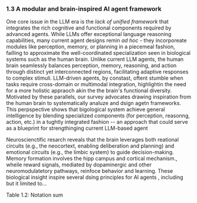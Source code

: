 ### 1.3 A modular and brain-inspired AI agent framework 

One core issue in the LLM era is the *lack of unified framework* that integrates the rich cognitive and functional components required by advanced agents. While LLMs offer exceptional language reasoning capabilities, many current agent designs remin *ad hoc* - they incorporeate modules like perception, memory, or planning in a piecemeal fashion, failling to approximate the well-coordinated specialization seen in biological systems such as the human brain. Unlike current LLM agents, the human brain seamlessly balances perception, memory, reasoning, and action through distinct yet interconnected regions, facilitating adaptive responses to complex stimuli. LLM-driven agents, by constast, oftent stumble when tasks require cross-domain or multimodal integration, highlightin the need for a more holistic appraoch akin the the brain's functional diversity. Motivated by these parallels, our survey advocates drawing inspiration from the human brain to systematically analuze and dsign agetn frameworks. This perpspective shows that bigological system achieve general intelligence by blending specialized components (for perception, reasonng, action, etc.) in a tughtly integrated fashion -- an approach that could serve as a blueprint for strengthinging current LLM-based agent

Neuroscienctific resarch reveals that the brain leverages both reational circuits (e.g., the neocortext, enabling deliberation and planning) and emotional circuits (e.g., the limbic system) to guide decision-making. Memory formation involves the hipp campus and cortical mechanism., wheile reward signals, mediated by dopaminergic and other neuromodulatetory pathways, reinfoce behavior and learning. These biological insight inspire several dsing principles for AI agents , including but it limited to...

Table 1.2: Notation sum